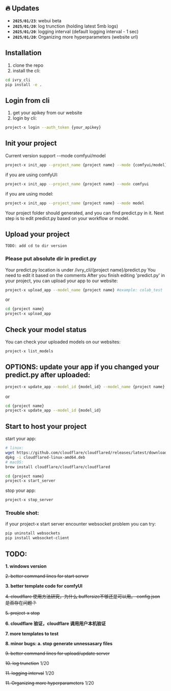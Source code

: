 ## 🔥 Updates
- **`2025/01/23`**: webui beta
- **`2025/01/20`**: log trunction (holding latest 5mb logs)
- **`2025/01/20`**: logging interval (default logging interval - 1 sec)
- **`2025/01/20`**: Organizing more hyperparameters (website url)

## Installation
1. clone the repo
2. install the cli:
```bash
cd ivry_cli
pip install -e .
```

## Login from cli
1. get your apikey from our website
2. login by cli:
```bash
project-x login --auth_token {your_apikey}
```

## Init your project
Current version support --mode comfyui/model
```bash
project-x init_app --project_name {project name} --mode {comfyui/model} #example: project-x init_app --project_name colab_test --mode model
```
if you are using comfyUI:
```bash
project-x init_app --project_name {project name} --mode comfyui
```

if you are using model:
```bash
project-x init_app --project_name {project name} --mode model
```

Your project folder should generated, and you can find predict.py in it. Next step is to edit predict.py based on your workflow or model.


## Upload your project
`TODO: add cd to dir version`
### Please put absolute dir in predict.py ###

Your predict.py location is under /ivry_cli/{project name}/predict.py 
You need to edit it based on the comments
After you finish editing 'predict.py' in your project, you can upload your app to our website:

```bash
project-x upload_app --model_name {project name} #example: colab_test
```
or
```bash
cd {project name}
project-x upload_app
```

## Check your model status
You can check your uploaded models on our websites:
```bash
project-x list_models
```
## OPTIONS: update your app if you changed your predict.py after uploaded:
```bash
project-x update_app --model_id {model_id} --model_name {project name} #example: project-x update_app --model_id ivrymodel67 --model_name colab_test
```
or
```bash
cd {project name}
project-x update_app --model_id {model_id}
```


## Start to host your project
start your app:
```bash
# linux:
wget https://github.com/cloudflare/cloudflared/releases/latest/download/cloudflared-linux-amd64.deb
dpkg -i cloudflared-linux-amd64.deb
# macOS:
brew install cloudflare/cloudflare/cloudflared

cd {project name}
project-x start_server
```
stop your app:
```bash
project-x stop_server
```

### Trouble shot: ###
if your project-x start server encounter websocket problem you can try:
```bash
pip uninstall websockets
pip install websocket-client
```

## TODO:
**1. windows version**

~~2. better command lines for start server~~

**3. better template code for comfyUI**

~~4. cloudflare 使用方法研究，为什么 buffersize不够还是可以用。 config.json 是否存在问题？~~

~~5. project-x stop~~

**6. cloudflare 验证，cloudflare 调用用户本机验证**
   
**7. more templates to test**
   
**8. minor bugs: a. stop generate unnessasary files**

~~9. better command lines for upload/update server~~

~~10. log trunction~~ 1/20

~~11. logging interval~~ 1/20

~~11. Organizing more hyperparameters~~ 1/20




